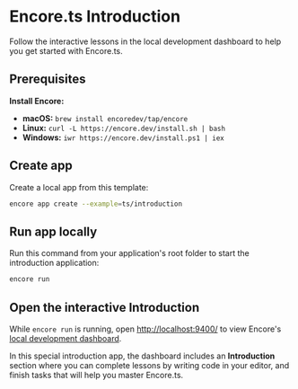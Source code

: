 # Encore.ts Introduction

Follow the interactive lessons in the local development dashboard to help you get started with Encore.ts.

## Prerequisites 

**Install Encore:**
- **macOS:** `brew install encoredev/tap/encore`
- **Linux:** `curl -L https://encore.dev/install.sh | bash`
- **Windows:** `iwr https://encore.dev/install.ps1 | iex`

## Create app

Create a local app from this template:

```bash
encore app create --example=ts/introduction
```

## Run app locally

Run this command from your application's root folder to start the introduction application:

```bash
encore run
```

## Open the interactive Introduction

While `encore run` is running, open <http://localhost:9400/> to view Encore's [local development dashboard](https://encore.dev/docs/ts/observability/dev-dash).

In this special introduction app, the dashboard includes an **Introduction** section where you can complete lessons by writing code in your editor, and finish tasks that will help you master Encore.ts.
